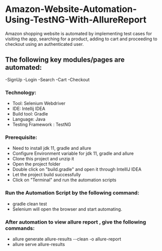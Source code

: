 # Amazon-Website-Automation-Using-TestNG-With-AllureReport
Amazon shopping website is automated by implementing test cases for visiting the app, searching for a product, adding to cart and proceeding to checkout using an authenticated user.
## The following key modules/pages are automated:

-SignUp
-Login
-Search
-Cart
-Checkout

### Technology:
- Tool: Selenium Webdriver
- IDE: Intellij IDEA
- Build tool: Gradle
- Language: Java
- Testing Framework : TestNG
### Prerequisite:
- Need to install jdk 11, gradle and allure
- Configure Environment variable for jdk 11, gradle and allure
- Clone this project and unzip it
- Open the project folder
- Double click on "build.gradle" and open it through IntellIJ IDEA
- Let the project build successfully
- Click on "Terminal" and run the automation scripts

### Run the Automation Script by the following command:
- gradle clean test 
- Selenium will open the browser and start automating.
### After automation to view allure report , give the following commands:
- allure generate allure-results --clean -o allure-report
- allure serve allure-results
